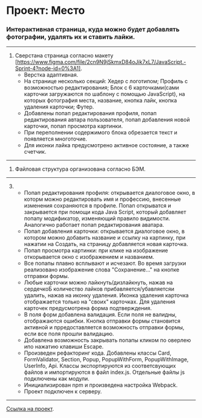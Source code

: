 # Проект: Место

### Интерактивная страница, куда можно будет добавлять фотографии, удалять их и ставить лайки.
______

1. Сверстана страница согласно макету [https://www.figma.com/file/2cn9N9jSkmxD84oJik7xL7/JavaScript.-Sprint-4?node-id=0%3A1].
   * Верстка адаптивная. 
   * На странице несколько секций: Хедер  с логотипом; Профиль с возможностью редактирования; Блок с 6 карточками(сами карточки загружаются по шаблону  с помощью JavaScript), на которых фотография места, название,  кнопка лайк, кнопка удаления карточки; Футер.
   * Добавлены попап редактирования профиля, попап редактирования автара пользователя, попап добавления  новой карточки, попап просмотра картинки.
   * При переполнении содержимого блока обрезается текст и появляется многоточие.
   * Для иконки лайка  предусмотрено активное состояние, а также счетчик.
______
1. Файловая структура организована согласно БЭМ.
______
3.  * Попап редактирования профиля: открывается диалоговое окно, в которм можно редактировать имя и профессию, внесенные изменения сохраняются в профиле. Попап открыватся и закрывается при помощи кода Java Script, который добавляет попапу модификатор, изменяющий правило видимости. Аналогично  работает попап редактирования аватара.
    * Попап добавления карточки: открывается диалоговое  окно,  в котором можно добавить  название и ссылку на картинку, при нажатии на Создать, на страницу  добавляется новая  карточка.
    * Попап просмотра  картинки: при клике на изображение откорывается  окно с изображением и названием.
    * Все попапы  плавно всплывают и исчезают. Во время загрузки реализовано изображение слова "Сохранение..." на кнопке отправки формы.
    * Любые карточки можно лайкнуть/дизлайкнуть, нажав на сердечкоБ количество лайков прибавляется/убавляетсяи удалить, нажав на иконку удаления. Иконка удаления карточка отображается только на "своих" карточках. Для удаления карточек предусмотрена форма подтверждения. 
    * В поля форм добавлена валидация. Если поля не валидны, отображаются ошибки. Кнопка отправки формы становится активной и прредоставляется возможность отправки формы, если все поля прошли валидацию.
    * Добавлена  возможность закрывать попапы  кликом  по оверлею ипо нажатию  клавиши Escape.
    * Произведен рефакторинг кода. Добавлены классы Card, FormValidator, Section, Popup, PopupWithForm, PopupWithImage, UserInfo, Api. Классы экспортируются из соответсвующих файлов и импортируются в файл index.js. Отдельные файлы js подключены как модули.
    * Инициализирован npm и произведена настройка Webpack.
    * Проект подключен к серверу.
______
[Ссылка на проект](https://ekaterinamanuilova.github.io/mesto/).
